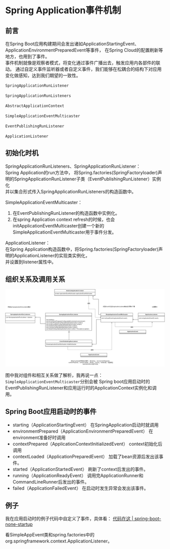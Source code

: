 # Spring Application事件机制

## 前言

在Spring Boot应用构建期间会发出诸如ApplicationStartingEvent、ApplicationEnvironmentPreparedEvent等事件，
在Spring Cloud的配置刷新等地方，也用到了事件。       
事件机制就像是观察者模式，将变化通过事件广播出去，触发应用内各部件的联动。
通过自定义事件监听器或者自定义事件，我们能够在松耦合的结构下对应用变化做感知，达到我们期望的一致性。

~~~
SpringApplicationRunListener

SpringApplicationRunListeners

AbstractApplicationContext

SimpleApplicationEventMulticaster

EventPublishingRunListener

ApplicationListener

~~~


## 初始化时机

SpringApplicationRunListeners、SpringApplicationRunListener：  
Spring Application的run方法中，
将Spring.factories(SpringFactoryloader)声明的SpringApplicationRunListener子类（EventPublishingRunListener）实例化  
并以集合形式传入SpringApplicationRunListeners的构造函数中。

SimpleApplicationEventMulticaster：
1. 在EventPublishingRunListener的构造函数中实例化。
2. 在spring Application context refresh的时候，也会initApplicationEventMulticaster创建一个新的SimpleApplicationEventMulticaster用于事件分发。

ApplicationListener：  
在Spring Application构造函数中，将Spring.factories(SpringFactoryloader)声明的ApplicationListener的实现类实例化，  
并设置到listener属性中。



## 组织关系及调用关系

![event-mechanism.md](event%20mechanism.png)

图中我对组件和相互关系做了解析，我再说一点：  
`SimpleApplicationEventMulticaster`分别会被
Spring boot应用启动时的EventPublishingRunListener和应用运行时的ApplicationContext实例化和调用。


## Spring Boot应用启动时的事件

* starting（ApplicationStartingEvent） 
   在SpringApplication启动时就调用
* environmentPrepared（ApplicationEnvironmentPreparedEvent）
  在environment准备好时调用
* contextPrepared（ApplicationContextInitializedEvent）
  context初始化后调用
* contextLoaded（ApplicationPreparedEvent）
  加载了bean资源后发出该事件。
* started（ApplicationStartedEvent）
  刷新了context后发出的事件。
* running（ApplicationReadyEvent）
  调用完ApplicationRunner和CommandLineRunner后发出的事件。
* failed（ApplicationFailedEvent）
  在启动时发生异常会发出该事件。

## 例子

我在应用启动时的例子代码中自定义了事件，具体看：
[代码在这 | spring-boot-none-startup](https://github.com/teaho2015-blog/spring-source-code-learning-demo/tree/master/spring-boot-none-startup)

看SimpleAppEvent类和spring.factories中的org.springframework.context.ApplicationListener。


